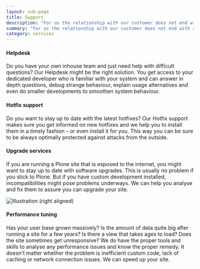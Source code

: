 ```yaml
---
layout: sub-page
title: Support
description: "For us the relationship with our customer does not end with a project. Businesses change as the world does around them. And so also software has to adapt over time. Together with our partners, we provide a competent network to address your concerns at all times. It doesn't matter whether you need a contact for occasional questions or regular support, monitoring and system health checks. We have the right solution for you."
summary: "For us the relationship with our customer does not end with a project. Businesses change as the world does around them. And so also software has to adapt over time. Together with our partners, we provide a competent network to address your concerns at all times. It doesn't matter whether you need a contact for occasional questions or regular support, monitoring and system health checks. We have the right solution for you."
category: services
---
```


<!-- “Consulting” (Denso), “Implementation” (OiRA), “Intranet” (ikath) and “Support” (UniBW) -->


#### Helpdesk

Do you have your own inhouse team and just need help with difficult questions? Our Helpdesk might be the right solution. You get access to your dedicated developer who is familiar with your system and can answer in depth questions, debug strange behaviour, explain usage alternatives and even do smaller developments to smoothen system behaviour. 


#### Hotfix support

Do you want to stay up to date with the latest hotfixes? Our Hotfix support makes sure you get informed on new hotfixes and we help you to install them in a timely fashion - or even install it for you. This way you can be sure to be always optimally protected against attacks from the outside.


#### Upgrade services

If you are running a Plone site that is exposed to the internet, you might want to stay up to date with software upgrades. This is usually no problem if you stick to Plone. But if you have custom development installed, incompatibilities might pose problems underways. We can help you analyse and fix them to assure you can upgrade your site.

![Illustration (right aligned)](/media/customisation-dp.svg)

#### Performance tuning

Has your user base grown massively? Is the amount of data quite big after running a site for a few years? Is there a view that takes ages to load? Does the site sometimes get unresponsive? 
We do have the proper tools and skills to analyse any performance issues and know the proper remedy. It doesn't matter whether the problem is inefficient custom code, lack of caching or network connection issues. We can speed up your site.

